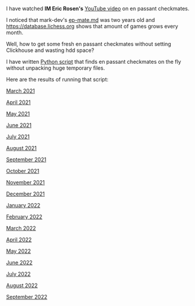 
I have watched **IM Eric Rosen's** [YouTube video](https://www.youtube.com/watch?v=qKX3jVJ5J7E) on en passant checkmates.

I noticed that mark-dev's [ep-mate.md](https://github.com/mark-dev/chessfactory-hall-of-fame/blame/master/etc/docs/results/ep-mate.md) was two years old and https://database.lichess.org shows that amount of games grows every month.

Well, how to get some fresh en passant checkmates without setting Clickhouse and wasting hdd space?

I have written [Python script](en-passant.py) that finds en passant checkmates on the fly without unpacking huge temporary files.

Here are the results of running that script:

[March 2021](March-2021.adoc)

[April 2021](April-2021.adoc)

[May 2021](May-2021.adoc)

[June 2021](June-2021.adoc)

[July 2021](July-2021.adoc)

[August 2021](August-2021.adoc)

[September 2021](September-2021.adoc)

[October 2021](October-2021.adoc)

[November 2021](November-2021.adoc)

[December 2021](December-2021.adoc)

[January 2022](January-2022.adoc)

[February 2022](February-2022.adoc)

[March 2022](March-2022.adoc)

[April 2022](April-2022.adoc)

[May 2022](May-2022.adoc)

[June 2022](June-2022.adoc)

[July 2022](July-2022.adoc)

[August 2022](August-2022.adoc)

[September 2022](September-2022.adoc)
